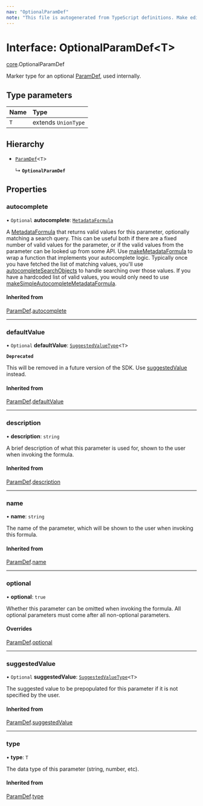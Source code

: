 ```yaml
---
nav: "OptionalParamDef"
note: "This file is autogenerated from TypeScript definitions. Make edits to the comments in the TypeScript file and then run `make docs` to regenerate this file."
---
```

# Interface: OptionalParamDef<T\>

[core](../modules/core.md).OptionalParamDef

Marker type for an optional [ParamDef](core.ParamDef.md), used internally.

## Type parameters

| Name | Type |
| :------ | :------ |
| `T` | extends `UnionType` |

## Hierarchy

- [`ParamDef`](core.ParamDef.md)<`T`\>

  ↳ **`OptionalParamDef`**

## Properties

### autocomplete

• `Optional` **autocomplete**: [`MetadataFormula`](../types/core.MetadataFormula.md)

A [MetadataFormula](../types/core.MetadataFormula.md) that returns valid values for this parameter, optionally matching a search
query. This can be useful both if there are a fixed number of valid values for the parameter,
or if the valid values from the parameter can be looked up from some API.
Use [makeMetadataFormula](../functions/core.makeMetadataFormula.md) to wrap a function that implements your autocomplete logic.
Typically once you have fetched the list of matching values, you'll use
[autocompleteSearchObjects](../functions/core.autocompleteSearchObjects.md) to handle searching over those values.
If you have a hardcoded list of valid values, you would only need to use
[makeSimpleAutocompleteMetadataFormula](../functions/core.makeSimpleAutocompleteMetadataFormula.md).

#### Inherited from

[ParamDef](core.ParamDef.md).[autocomplete](core.ParamDef.md#autocomplete)

___

### defaultValue

• `Optional` **defaultValue**: [`SuggestedValueType`](../types/core.SuggestedValueType.md)<`T`\>

**`Deprecated`**

This will be removed in a future version of the SDK. Use [suggestedValue](core.ParamDef.md#suggestedvalue) instead.

#### Inherited from

[ParamDef](core.ParamDef.md).[defaultValue](core.ParamDef.md#defaultvalue)

___

### description

• **description**: `string`

A brief description of what this parameter is used for, shown to the user when invoking the formula.

#### Inherited from

[ParamDef](core.ParamDef.md).[description](core.ParamDef.md#description)

___

### name

• **name**: `string`

The name of the parameter, which will be shown to the user when invoking this formula.

#### Inherited from

[ParamDef](core.ParamDef.md).[name](core.ParamDef.md#name)

___

### optional

• **optional**: ``true``

Whether this parameter can be omitted when invoking the formula.
All optional parameters must come after all non-optional parameters.

#### Overrides

[ParamDef](core.ParamDef.md).[optional](core.ParamDef.md#optional)

___

### suggestedValue

• `Optional` **suggestedValue**: [`SuggestedValueType`](../types/core.SuggestedValueType.md)<`T`\>

The suggested value to be prepopulated for this parameter if it is not specified by the user.

#### Inherited from

[ParamDef](core.ParamDef.md).[suggestedValue](core.ParamDef.md#suggestedvalue)

___

### type

• **type**: `T`

The data type of this parameter (string, number, etc).

#### Inherited from

[ParamDef](core.ParamDef.md).[type](core.ParamDef.md#type)
